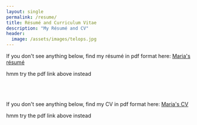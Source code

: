 ```yaml
---
layout: single
permalink: /resume/
title: Résumé and Curriculum Vitae
description: "My Résumé and CV"
header:
  image: /assets/images/telops.jpg
---
```


If you don't see anything below, find my résumé in pdf format here: [Maria's
résumé]({{site.url}}/assets/images/resume201802.pdf)

<object data="{{site.url}}/assets/images/resume201802.pdf" type="application/pdf" width="600" height="600">
  hmm try the pdf link above instead <a href="{{site.url}}/assets/images/resume201802.pdf"></a>
</object>

<br><br><br>
If you don't see anything below, find my CV in pdf format here: [Maria's
CV]({{site.url}}/assets/images/CV-2017July.pdf)

<object data="{{site.url}}/assets/images/CV-2017July.pdf" type="application/pdf" width="600" height="600">
  hmm try the pdf link above instead <a href="{{site.url}}/assets/images/CV-2017July.pdf"></a>
</object>
